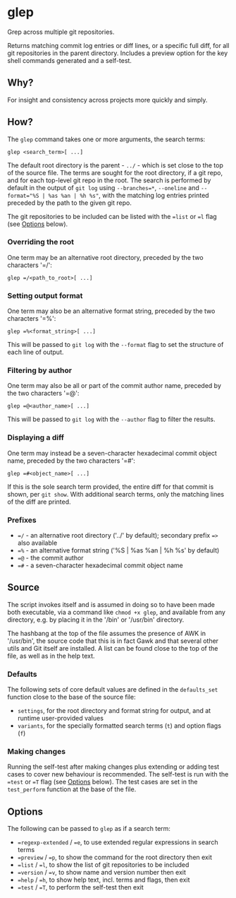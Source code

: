 # glep

Grep across multiple git repositories.

Returns matching commit log entries or diff lines, or a specific full diff, for all git repositories in the parent directory. Includes a preview option for the key shell commands generated and a self-test.

## Why?

For insight and consistency across projects more quickly and simply.

## How?

The `glep` command takes one or more arguments, the search terms:

```
glep <search_term>[ ...]
```

The default root directory is the parent - `../` - which is set close to the top of the source file. The terms are sought for the root directory, if a git repo, and for each top-level git repo in the root. The search is performed by default in the output of `git log` using `--branches=*`, `--oneline` and `--format="%S | %as %an | %h %s"`, with the matching log entries printed preceded by the path to the given git repo.

The git repositories to be included can be listed with the `=list` or `=l` flag (see [Options](#options) below).

### Overriding the root

One term may be an alternative root directory, preceded by the two characters '=/':

```
glep =/<path_to_root>[ ...]
```

### Setting output format

One term may also be an alternative format string, preceded by the two characters '=%':

```
glep =%<format_string>[ ...]
```

This will be passed to `git log` with the `--format` flag to set the structure of each line of output.

### Filtering by author

One term may also be all or part of the commit author name, preceded by the two characters '=@':

```
glep =@<author_name>[ ...]
```

This will be passed to `git log` with the `--author` flag to filter the results.

### Displaying a diff

One term may instead be a seven-character hexadecimal commit object name, preceded by the two characters '=#':

```
glep =#<object_name>[ ...]
```

If this is the sole search term provided, the entire diff for that commit is shown, per `git show`. With additional search terms, only the matching lines of the diff are printed.

### Prefixes

- `=/` - an alternative root directory ('../' by default); secondary prefix `=>` also available
- `=%` - an alternative format string ('%S | %as %an | %h %s' by default)
- `=@` - the commit author
- `=#` - a seven-character hexadecimal commit object name

## Source

The script invokes itself and is assumed in doing so to have been made both executable, via a command like `chmod +x glep`, and available from any directory, e.g. by placing it in the '/bin' or '/usr/bin' directory.

The hashbang at the top of the file assumes the presence of AWK in '/usr/bin', the source code that this is in fact Gawk and that several other utils and Git itself are installed. A list can be found close to the top of the file, as well as in the help text.

### Defaults

The following sets of core default values are defined in the `defaults_set` function close to the base of the source file:

- `settings`, for the root directory and format string for output, and at runtime user-provided values
- `variants`, for the specially formatted search terms (`t`) and option flags (`f`)

### Making changes

Running the self-test after making changes plus extending or adding test cases to cover new behaviour is recommended. The self-test is run with the `=test` or `=T` flag (see [Options](#options) below). The test cases are set in the `test_perform` function at the base of the file.

## Options

The following can be passed to `glep` as if a search term:

- `=regexp-extended` / `=e`, to use extended regular expressions in search terms
- `=preview` / `=p`, to show the command for the root directory then exit
- `=list` / `=l`, to show the list of git repositories to be included
- `=version` / `=v`, to show name and version number then exit
- `=help` / `=h`, to show help text, incl. terms and flags, then exit
- `=test` / `=T`, to perform the self-test then exit
